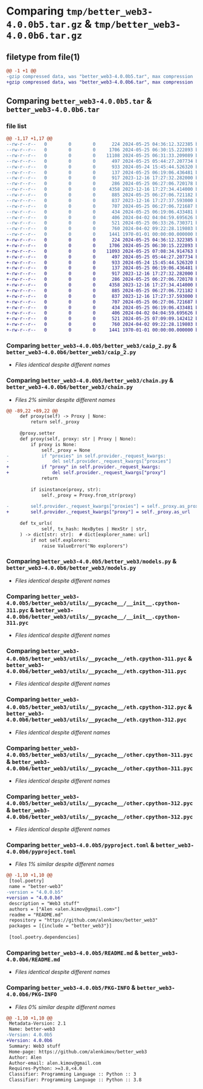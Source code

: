 # Comparing `tmp/better_web3-4.0.0b5.tar.gz` & `tmp/better_web3-4.0.0b6.tar.gz`

## filetype from file(1)

```diff
@@ -1 +1 @@
-gzip compressed data, was "better_web3-4.0.0b5.tar", max compression
+gzip compressed data, was "better_web3-4.0.0b6.tar", max compression
```

## Comparing `better_web3-4.0.0b5.tar` & `better_web3-4.0.0b6.tar`

### file list

```diff
@@ -1,17 +1,17 @@
--rw-r--r--   0        0        0      224 2024-05-25 04:36:12.322385 better_web3-4.0.0b5/better_web3/__init__.py
--rw-r--r--   0        0        0     1706 2024-05-25 06:30:15.222893 better_web3-4.0.0b5/better_web3/caip_2.py
--rw-r--r--   0        0        0    11108 2024-05-25 06:31:33.209089 better_web3-4.0.0b5/better_web3/chain.py
--rw-r--r--   0        0        0      497 2024-05-25 05:44:27.207734 better_web3-4.0.0b5/better_web3/contract.py
--rw-r--r--   0        0        0      933 2024-05-24 15:45:44.526320 better_web3-4.0.0b5/better_web3/models.py
--rw-r--r--   0        0        0      137 2024-05-25 06:19:06.436481 better_web3-4.0.0b5/better_web3/utils/__init__.py
--rw-r--r--   0        0        0      917 2023-12-16 17:27:32.282000 better_web3-4.0.0b5/better_web3/utils/__pycache__/__init__.cpython-311.pyc
--rw-r--r--   0        0        0      286 2024-05-25 06:27:06.720178 better_web3-4.0.0b5/better_web3/utils/__pycache__/__init__.cpython-312.pyc
--rw-r--r--   0        0        0     4358 2023-12-16 17:27:34.414000 better_web3-4.0.0b5/better_web3/utils/__pycache__/eth.cpython-311.pyc
--rw-r--r--   0        0        0      885 2024-05-25 06:27:06.721182 better_web3-4.0.0b5/better_web3/utils/__pycache__/eth.cpython-312.pyc
--rw-r--r--   0        0        0      837 2023-12-16 17:27:37.593000 better_web3-4.0.0b5/better_web3/utils/__pycache__/other.cpython-311.pyc
--rw-r--r--   0        0        0      707 2024-05-25 06:27:06.721687 better_web3-4.0.0b5/better_web3/utils/__pycache__/other.cpython-312.pyc
--rw-r--r--   0        0        0      434 2024-05-25 06:19:06.433481 better_web3-4.0.0b5/better_web3/utils/eth.py
--rw-r--r--   0        0        0      406 2024-04-02 04:04:59.695626 better_web3-4.0.0b5/better_web3/utils/other.py
--rw-r--r--   0        0        0      521 2024-05-25 06:33:26.730371 better_web3-4.0.0b5/pyproject.toml
--rw-r--r--   0        0        0      760 2024-04-02 09:22:28.119803 better_web3-4.0.0b5/README.md
--rw-r--r--   0        0        0     1441 1970-01-01 00:00:00.000000 better_web3-4.0.0b5/PKG-INFO
+-rw-r--r--   0        0        0      224 2024-05-25 04:36:12.322385 better_web3-4.0.0b6/better_web3/__init__.py
+-rw-r--r--   0        0        0     1706 2024-05-25 06:30:15.222893 better_web3-4.0.0b6/better_web3/caip_2.py
+-rw-r--r--   0        0        0    11093 2024-05-25 07:08:34.914763 better_web3-4.0.0b6/better_web3/chain.py
+-rw-r--r--   0        0        0      497 2024-05-25 05:44:27.207734 better_web3-4.0.0b6/better_web3/contract.py
+-rw-r--r--   0        0        0      933 2024-05-24 15:45:44.526320 better_web3-4.0.0b6/better_web3/models.py
+-rw-r--r--   0        0        0      137 2024-05-25 06:19:06.436481 better_web3-4.0.0b6/better_web3/utils/__init__.py
+-rw-r--r--   0        0        0      917 2023-12-16 17:27:32.282000 better_web3-4.0.0b6/better_web3/utils/__pycache__/__init__.cpython-311.pyc
+-rw-r--r--   0        0        0      286 2024-05-25 06:27:06.720178 better_web3-4.0.0b6/better_web3/utils/__pycache__/__init__.cpython-312.pyc
+-rw-r--r--   0        0        0     4358 2023-12-16 17:27:34.414000 better_web3-4.0.0b6/better_web3/utils/__pycache__/eth.cpython-311.pyc
+-rw-r--r--   0        0        0      885 2024-05-25 06:27:06.721182 better_web3-4.0.0b6/better_web3/utils/__pycache__/eth.cpython-312.pyc
+-rw-r--r--   0        0        0      837 2023-12-16 17:27:37.593000 better_web3-4.0.0b6/better_web3/utils/__pycache__/other.cpython-311.pyc
+-rw-r--r--   0        0        0      707 2024-05-25 06:27:06.721687 better_web3-4.0.0b6/better_web3/utils/__pycache__/other.cpython-312.pyc
+-rw-r--r--   0        0        0      434 2024-05-25 06:19:06.433481 better_web3-4.0.0b6/better_web3/utils/eth.py
+-rw-r--r--   0        0        0      406 2024-04-02 04:04:59.695626 better_web3-4.0.0b6/better_web3/utils/other.py
+-rw-r--r--   0        0        0      521 2024-05-25 07:09:09.142412 better_web3-4.0.0b6/pyproject.toml
+-rw-r--r--   0        0        0      760 2024-04-02 09:22:28.119803 better_web3-4.0.0b6/README.md
+-rw-r--r--   0        0        0     1441 1970-01-01 00:00:00.000000 better_web3-4.0.0b6/PKG-INFO
```

### Comparing `better_web3-4.0.0b5/better_web3/caip_2.py` & `better_web3-4.0.0b6/better_web3/caip_2.py`

 * *Files identical despite different names*

### Comparing `better_web3-4.0.0b5/better_web3/chain.py` & `better_web3-4.0.0b6/better_web3/chain.py`

 * *Files 2% similar despite different names*

```diff
@@ -89,22 +89,22 @@
     def proxy(self) -> Proxy | None:
         return self._proxy
 
     @proxy.setter
     def proxy(self, proxy: str | Proxy | None):
         if proxy is None:
             self._proxy = None
-            if "proxies" in self.provider._request_kwargs:
-                del self.provider._request_kwargs["proxies"]
+            if "proxy" in self.provider._request_kwargs:
+                del self.provider._request_kwargs["proxy"]
             return
 
         if isinstance(proxy, str):
             self._proxy = Proxy.from_str(proxy)
 
-        self.provider._request_kwargs["proxies"] = self._proxy.as_proxies_dict
+        self.provider._request_kwargs["proxy"] = self._proxy.as_url
 
     def tx_urls(
             self, tx_hash: HexBytes | HexStr | str,
     ) -> dict[str: str]:  # dict[explorer_name: url]
         if not self.explorers:
             raise ValueError("No explorers")
```

### Comparing `better_web3-4.0.0b5/better_web3/models.py` & `better_web3-4.0.0b6/better_web3/models.py`

 * *Files identical despite different names*

### Comparing `better_web3-4.0.0b5/better_web3/utils/__pycache__/__init__.cpython-311.pyc` & `better_web3-4.0.0b6/better_web3/utils/__pycache__/__init__.cpython-311.pyc`

 * *Files identical despite different names*

### Comparing `better_web3-4.0.0b5/better_web3/utils/__pycache__/eth.cpython-311.pyc` & `better_web3-4.0.0b6/better_web3/utils/__pycache__/eth.cpython-311.pyc`

 * *Files identical despite different names*

### Comparing `better_web3-4.0.0b5/better_web3/utils/__pycache__/eth.cpython-312.pyc` & `better_web3-4.0.0b6/better_web3/utils/__pycache__/eth.cpython-312.pyc`

 * *Files identical despite different names*

### Comparing `better_web3-4.0.0b5/better_web3/utils/__pycache__/other.cpython-311.pyc` & `better_web3-4.0.0b6/better_web3/utils/__pycache__/other.cpython-311.pyc`

 * *Files identical despite different names*

### Comparing `better_web3-4.0.0b5/better_web3/utils/__pycache__/other.cpython-312.pyc` & `better_web3-4.0.0b6/better_web3/utils/__pycache__/other.cpython-312.pyc`

 * *Files identical despite different names*

### Comparing `better_web3-4.0.0b5/pyproject.toml` & `better_web3-4.0.0b6/pyproject.toml`

 * *Files 1% similar despite different names*

```diff
@@ -1,10 +1,10 @@
 [tool.poetry]
 name = "better-web3"
-version = "4.0.0.b5"
+version = "4.0.0.b6"
 description = "Web3 stuff"
 authors = ["Alen <alen.kimov@gmail.com>"]
 readme = "README.md"
 repository = "https://github.com/alenkimov/better_web3"
 packages = [{include = "better_web3"}]
 
 [tool.poetry.dependencies]
```

### Comparing `better_web3-4.0.0b5/README.md` & `better_web3-4.0.0b6/README.md`

 * *Files identical despite different names*

### Comparing `better_web3-4.0.0b5/PKG-INFO` & `better_web3-4.0.0b6/PKG-INFO`

 * *Files 0% similar despite different names*

```diff
@@ -1,10 +1,10 @@
 Metadata-Version: 2.1
 Name: better-web3
-Version: 4.0.0b5
+Version: 4.0.0b6
 Summary: Web3 stuff
 Home-page: https://github.com/alenkimov/better_web3
 Author: Alen
 Author-email: alen.kimov@gmail.com
 Requires-Python: >=3.8,<4.0
 Classifier: Programming Language :: Python :: 3
 Classifier: Programming Language :: Python :: 3.8
```

